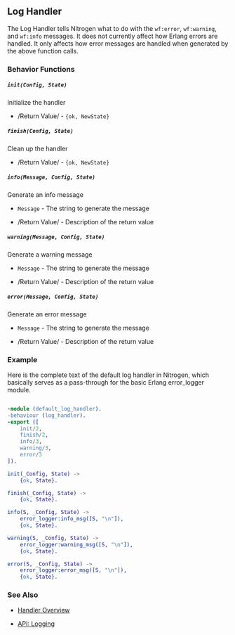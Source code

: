 

## Log Handler

  The Log Handler tells Nitrogen what to do with the `wf:error`, `wf:warning`,
  and `wf:info` messages. It does not currently affect how Erlang errors are
  handled. It only affects how error messages are handled when generated by the
  above function calls.

### Behavior Functions
 
##### `init(Config, State)`

  Initialize the handler

 *  /Return Value/ - `{ok, NewState}` 

##### `finish(Config, State)`

  Clean up the handler

 *  /Return Value/ - `{ok, NewState}`
  
##### `info(Message, Config, State)`
  
  Generate an info message

 *  `Message` - The string to generate the message

 *  /Return Value/ - Description of the return value

##### `warning(Message, Config, State)`
  
  Generate a warning message

 *  `Message` - The string to generate the message

 *  /Return Value/ - Description of the return value

##### `error(Message, Config, State)`
  
  Generate an error message

 *  `Message` - The string to generate the message

 *  /Return Value/ - Description of the return value

### Example

Here is the complete text of the default log handler in Nitrogen, which
basically serves as a pass-through for the basic Erlang error_logger module.

```erlang

-module (default_log_handler).
-behaviour (log_handler).
-export ([
    init/2,
    finish/2,
    info/3,
    warning/3,
    error/3
]).

init(_Config, State) ->
    {ok, State}.

finish(_Config, State) ->
    {ok, State}.

info(S, _Config, State) ->
    error_logger:info_msg([S, "\n"]),
    {ok, State}.

warning(S, _Config, State) ->
    error_logger:warning_msg([S, "\n"]),
    {ok, State}.

error(S, _Config, State) ->
    error_logger:error_msg([S, "\n"]),
    {ok, State}.


```


### See Also

 *  [Handler Overview](../handlers.html)

 *  [API: Logging](../api.html#sec-14)
